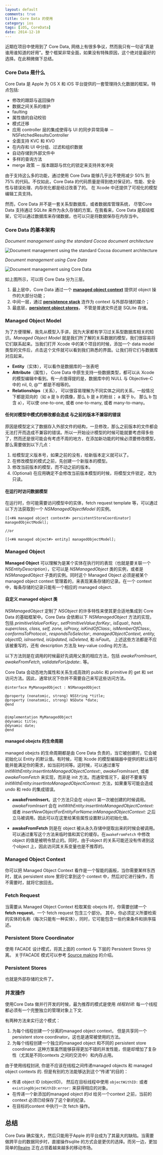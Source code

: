 ```yaml
---
layout: default
comments: true
title: Core Data 的使用
category: ios
tags: [iOS, CoreData]
date: 2014-12-10
---
```


近期在项目中使用到了 Core Data, 网络上有很多争议，然而我只有一句话“真是谁用谁知道的好用”。整个框架非常全面，如果没有特殊原因，这个绝对是最好的选择。在此稍微做下总结。

### Core Data 是什么

Core Data 是 Apple 为 OS X 和 iOS 平台提供的一套管理持久化数据的框架。特点包括:

* 修改的跟踪与返回操作
* 数据之间关系的维护
* faulting
* 属性值的自动校验
* 模式迁移
* 应用 controller 层的集成使得与 UI 的同步异常简单 － NSFetchedResultsController
* 全面支持 KVC 和 KVO
* 在内存和 UI 中分组、过滤和组织数据
* 自动存储到外部文件中
* 多样的查询方法
* merge 政策 － 版本跟踪与优化的锁定来支持并发冲突

由于支持这么多的功能，通过使用 Core Data 能够几乎比不使用减少 50% 到 75% 的代码。不仅如此，Core Data 的代码质量是得到绝对保证的，性能、安全性与错误处理、内存优化都是经过改善了的。 在 Xcode 中还提供了可视化的模型编辑工具支持。

然而，Core Data 并不是一套关系型数据库，或者数据库管理系统， 尽管Core Data 支持通过 SQLite 来作为永久存储的方案。在我看来，Core Data 是超级框架，它可以通过数据库来存储数据，也可以只是将数据保存在内存当中。

<!-- more -->

### Core Data 的基本架构

*Document management using the standard Cocoa document architecture*

![Document management using the standard Cocoa document architecture](/assets/CoreData/document_management_2x.png)

*Document management using Core Data*

![Document management using Core Data](/assets/CoreData/coredata_doc_management_2x.png)

如上图所示，可以将 Core Data 分为三层。

1. 最上层中，Core Data 通过一个 [**managed object context**](#ManagedObejctContext) 提供对 object 操作的大部分功能；
2. 中间一层，通过 [**persistence stack**](#PersistentStoreCoordinator) 连作为 context 与外部存储的媒介；
3. 最底层，[**persistent object stores**](#PersistentStores)， 不管是普通文件还是 SQLite 存储。


### Managed Object Model
<span id="ManagedObejctModel"></span>

为了方便理解，我先从模型入手讲，因为大家都有学习过关系型数据库相关的知识。*Managed Object Model* 就是我们所了解的关系数据的模型，我们很容易将它们联系起来。当我们打开 Xcode 中的某个项目的时候，添加一个 data model 类型的文件后，点击这个文件就可以看到我们熟悉的界面。让我们将它们与数据库对应起来。

* **Entity**（实体），可以看作是数据库的一张表吧
* **Attribute**（属性）， Core Data 中原生支持一些数据类型，都可以从 Xcode 的模型编辑中看到。有一点值得提的是，数据库中的 NULL 与 Objective-C 中的 nil, 0, @"" 都是不相等的。
* **Relationships**（关系）， 可以很容易理解为不同实体之间的关系，一般情况下都是双向的（如 a 是 b 的偶像，那么 b 是 a 的粉丝； a 属于 b， 那么 b 包含 a），可以使 one-to-one, 或者 one-to-many, 或者 many-to-many。

#### 任何对模型中模式的修改都会造成 与之前的版本不兼容的错误

原因是模型定义了数据存入外部文件的结构，一旦修改，那么之前版本的文件都会无法打开而造成不兼容的错误。所以一开始设计模型的时候可能就要考虑得多些了，然而还是很可能会有考虑不周的地方，在添加新功能的时候必须要修改模型，那么需要做到以下几点：

1. 给模型定义版本号，如果之前的没有，给新版本定义就可以了。
2. 在修改模型的模式之前，先创建一个新版本的模型。
3. 修改当前版本的模型，而不动之前的版本。
4. (Optional) 在应用确定不会修改当前版本模型的时候，将模型文件锁定，改为只读。

#### 在运行时访问数据模型

在运行时，你可能需要访问模型中的实体，fetch request template 等，可以通过以下方法获取到一个 *NSManagedObjectModel* 的实例。

```objc
[[<#A managed object context#> persistentStoreCoordinator] managedObjectModel];

//or

[[<#A managed object#> entity] managedObjectModel];
```

### Managed Object
<span id="ManagedObejct"></span>

**Managed Object** 可以理解为是某个实体在执行时的表现（也就是要关联一个 *NSEntityDescription*），它可以是 *NSManagedObject* 类的实例，或者是 *NSManagedObject* 子类的实例。同时这个 Managed Object 必须是被某个 managed object context 管理着的，来表现某条存储的记录。在一个 context 中，每条存储的记录只能有一个相应的 managed object.

#### 自定义 managed object 类

*NSManagedObject* 定制了 *NSObject* 的许多特性来使其更合适地集成到 Core Data 的基础框架中。Core Data 会依赖以下 *NSManagedObject* 方法的实现，包括 *primitiveValueForKey:, setPrimitiveValue:forKey:, isEqual:, hash, superclass, class, self, zone, isProxy, isKindOfClass:, isMemberOfClass:, conformsToProtocol:, respondsToSelector:, managedObjectContext, entity, objectID, isInserted, isUpdated, isDeleted,* 和 *isFault*。 上述这些方法都是不应该被重写的，还有 description 方法及 key-value coding 的方法。

以下方法则是在调用的时候最好先调用父类的相应方法，包括 *awakeFromInsert, awakeFromFetch, validateForUpdate:.* 等。

Core Data 会动态地为属性和关系生成高效的 public 和 primitive 的 get 和 set 访问方法。因此，通常状况下你并不需要自己来写这些访问方法。

```objc
@interface MyManagedObject : NSManagedObject

@property (nonatomic, strong) NSString *title;
@property (nonatomic, strong) NSDate *date;
@end


@implementation MyManagedObject
@dynamic title;
@dynamic date;
@end
```

#### managed obejcts 的生命周期

managed obejcts 的生命周期都是由 Core Data 负责的，当它被创建时，它会被初始化以 Entity 的默认值。有时候，可能 Xcode 的模型编辑器中提供的默认值可能并能满足你的需求，如当前时间等。这时候，可以通过重写 *initWithEntity:insertIntoManagedObjectContext:*, *awakeFromInsert*, 或者 *awakeFromFetch* 来实现，而非是 init 方法。而通常情况下，最好不要重写 *initWithEntity:insertIntoManagedObjectContext:* 方法，如果重写可能会造成 undo 和 redo 的集成错误。

* **awakeFromInsert**。这个方法只会在 object 第一次被创建的时候调用。 *awakeFromInsert* 会在 *initWithEntity:insertIntoManagedObjectContext:* 或者 *insertNewObjectForEntityForName:inManagedObjectContext:* 之后立马被调用。因此可以在这里给某些属性设置默认的初始化值。

* **awakeFromFetch** 则是在 object 被从永久存储中提取出来的时候会被调用。可以通过重写这个方法来临时值和其它的缓存。在`awakeFromFetch` 中修改object 的值是被明令禁止的。同时，由于object 的关系可能还没有传递到这个object 上，因此访问其关系变量也是不推荐的。

### Managed Object Context
<span id="ManagedObejctContext"></span>

你可以把 Managed Object Context 看作是一个智能的画板，当你需要某样东西时，就从 persistent store 里将它拿到这个 context 中，然后对它进行操作，而不需要时，就将它放回去。

### Fetch Request
<span id="FetchRequest"></span>

当需要从 Managed Object Context 检取某些 obejcts 时，你需要创建一个 **fetch request**。一个 fetch request 包含三个部分。 其中，你必须定义所要检索的实体的名称（每次只能有一种实体），同时，它可能包含一些约束条件和排序描述。

### Persistent Store Coordinator
<span id="PersistentStoreCoordinator"></span>

使用 FACADE 设计模式，将其上面的 context 与 下层的 Persistent Stores 分离。
关于FACADE 模式可以参考 [Source making](https://sourcemaking.com/design_patterns/facade) 的介绍。

### Persistent Stores
<span id="PersistentStores"></span>

也就是外部存储的文件了。

### 并发操作

使用Core Data 做并行开发的时候，最为推荐的模式是使用 *线程封闭*: 每一个线程都必须有一个完整独立的管理对象上下文.

有两种方法来实行这个模式：

1. 为每个线程创建一个分离的managed object context， 但是共享同一个persistent store coordinator。这也是通常被使用的方法。
2. 为每个线程创建一个独立的managed object 和不同的 persistent store coordinator. 这种方案虽然能够获得更加不错的并发性能，但是却增加了复杂性（尤其是不同contexts 之间的交流中）和内存占用。

由于使用线程封闭, 你是不应该在线程之间传递managed objects 和 managed object contexts 的. 但是有别的方法能够达到这个“传递”的目的：

* 传递 object ID (objectID)， 然后在目标线程中使用 `objectWithID:` 或者 `existingObjectWithID:error:` 来获得相应的对象。
* 在传递一个新添加的managed object 的id 给另一个context 之前，当前的context 必须已经保存了这个新的纪录。
* 在目标的content 中执行一次 fetch 操作。

## 总结
Core Data 确实强大，然后只能用于Apple 的平台成为了其最大的缺陷。当需要做跨平台的数据同步时，直接操作sqlite 的方式会是更优的选择。而另一边，更加简单的[Realm](http://realm.io/) 正在占领着越来越多的移动市场。

<script src="//code.jquery.com/jquery-1.11.0.min.js"></script>
<script type="text/javascript" src="/js/others/coredata.js"></script>
